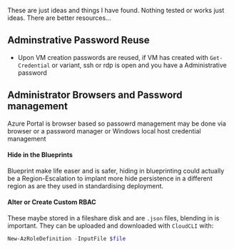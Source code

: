 
These are just ideas and things I have found. Nothing tested or works just ideas. There are better resources...

## Adminstrative Password Reuse

- Upon VM creation passwords are reused, if VM has created with  `Get-Credential` or variant, ssh or rdp is open and you have a Administrative password 


## Administrator Browsers and Password management

Azure Portal is browser based so passowrd management may be done via browser or a password manager or Windows local host credential management  




#### Hide in the Blueprints

Blueprint make life easer and is safer, hiding in blueprinting could actually be a Region-Escalation to implant more hide persistence in a different region as are they used in standardising deployment.

#### Alter or Create Custom RBAC

These maybe stored in a fileshare disk and are `.json` files, blending in is important. They can be uploaded and downloaded with `CloudCLI`  with:
```powershell
New-AzRoleDefinition -InputFile $file
```
